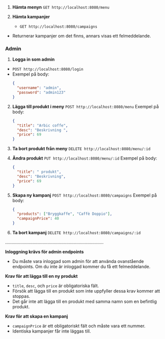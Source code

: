 1. **Hämta menyn**
    `GET http://localhost:8080/menu`
   
2. **Hämta kampanjer**
   - `GET http://localhost:8080/campaigns`
  - Returnerar kampanjer om det finns, annars visas ett felmeddelande.

### Admin 


1. **Logga in som admin**
 - `POST http://localhost:8080/login`
  -  Exempel på body:
     ```json
     {
       "username": "admin",
       "password": "admin123"
     }
     ```

2. **Lägga till produkt i meny**
    `POST http://localhost:8080/menu`
    Exempel på body:
     ```json
     {
       "title": "Arbic coffe",
       "desc": "Beskrivning ",
       "price": 69
     }
     ```

3. **Ta bort produkt från meny**
    `DELETE http://localhost:8080/menu/:id`

4. **Ändra produkt**
    `PUT http://localhost:8080/menu/:id`
   Exempel på body:
     ```json
     {
       "title": " produkt",
       "desc": "Beskrivning",
       "price": 69
     }
     ```

5. **Skapa ny kampanj**
    `POST http://localhost:8080/campaigns`
    Exempel på body:
     ```json
     {
       "products": ["Bryggkaffe", "Caffè Doppio"],
       "campaignPrice": 40
     }
     ```

6. **Ta bort kampanj**
    `DELETE http://localhost:8080/campaigns/:id`

...............................................................................

 **Inloggning krävs för admin endpoints**
   - Du måste vara inloggad som admin för att använda ovanstående endpoints. Om du inte är inloggad kommer du få ett felmeddelande.

**Krav för att lägga till en ny produkt**
   - `title`, `desc`, och `price` är obligatoriska fält.
   - Försök att lägga till en produkt som inte uppfyller dessa krav kommer att stoppas.
   - Det går inte att lägga till en produkt med samma namn som en befintlig produkt.

 **Krav för att skapa en kampanj**
   - `campaignPrice` är ett obligatoriskt fält och måste vara ett nummer.
   - Identiska kampanjer får inte läggas till.
